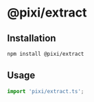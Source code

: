 # @pixi/extract

## Installation

```bash
npm install @pixi/extract
```

## Usage

```js
import 'pixi/extract.ts';
```

